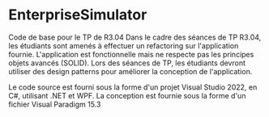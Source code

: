 # EnterpriseSimulator
Code de base pour le TP de R3.04
Dans le cadre des séances de TP R3.04, les étudiants sont amenés à effectuer un refactoring sur l'application fournie.
L'application est fonctionnelle mais ne respecte pas les principes objets avancés (SOLID).
Lors des séances de TP, les étudiants devront utiliser des design patterns pour améliorer la conception de l'application.

Le code source est fourni sous la forme d'un projet Visual Studio 2022, en C#, utilisant .NET et WPF.
La conception est fournie sous la forme d'un fichier Visual Paradigm 15.3
